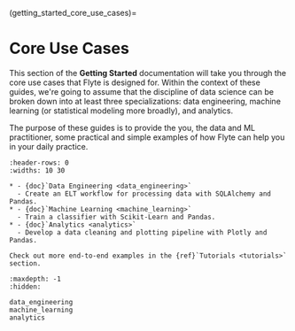 (getting_started_core_use_cases)=

# Core Use Cases

This section of the **Getting Started** documentation will take you through the
core use cases that Flyte is designed for. Within the context of these guides,
we're going to assume that the discipline of data science can be broken down into
at least three specializations: data engineering, machine learning (or
statistical modeling more broadly), and analytics.

The purpose of these guides is to provide the you, the data and ML practitioner,
some practical and simple examples of how Flyte can help you in your daily
practice.

```{list-table}
:header-rows: 0
:widths: 10 30

* - {doc}`Data Engineering <data_engineering>`
  - Create an ELT workflow for processing data with SQLAlchemy and Pandas.
* - {doc}`Machine Learning <machine_learning>`
  - Train a classifier with Scikit-Learn and Pandas.
* - {doc}`Analytics <analytics>`
  - Develop a data cleaning and plotting pipeline with Plotly and Pandas.
```

```{important}
Check out more end-to-end examples in the {ref}`Tutorials <tutorials>` section.
```

```{toctree}
:maxdepth: -1
:hidden:

data_engineering
machine_learning
analytics
```
